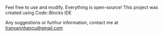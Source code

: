 Feel free to use and modify. Everything is open-source!
This project was created using Code::Blocks IDE

Any suggestions or furthur information, contact me at tranvannhancu@gmail.com
